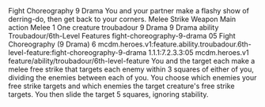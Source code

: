<ability>
  <name>Fight Choreography</name>
  <cost>9 Drama</cost>
  <flavor>You and your partner make a flashy show of derring-do, then get back to your corners.</flavor>
  <keywords>
    <keyword>Melee</keyword>
    <keyword>Strike</keyword>
    <keyword>Weapon</keyword>
  </keywords>
  <type>Main action</type>
  <distance>Melee 1</distance>
  <target>One creature</target>
  <metadata>
    <class>troubadour</class>
    <cost>9 Drama</cost>
    <cost_amount>9</cost_amount>
    <cost_resource>Drama</cost_resource>
    <feature_type>ability</feature_type>
    <file_dpath>Troubadour/6th-Level Features</file_dpath>
    <item_id>fight-choreography-9-drama</item_id>
    <item_index>05</item_index>
    <item_name>Fight Choreography (9 Drama)</item_name>
    <level>6</level>
    <scc>mcdm.heroes.v1:feature.ability.troubadour.6th-level-feature:fight-choreography-9-drama</scc>
    <scdc>1.1.1:7.2.3.3:05</scdc>
    <source>mcdm.heroes.v1</source>
    <type>feature/ability/troubadour/6th-level-feature</type>
  </metadata>
  <effects>
    <effect type="mundane">You and the target each make a melee free strike that targets each enemy within 3 squares of either of you, dividing the enemies between each of you. You choose which enemies your free strike targets and which enemies the target creature&apos;s free strike targets. You then slide the target 5 squares, ignoring stability.</effect>
  </effects>
</ability>
